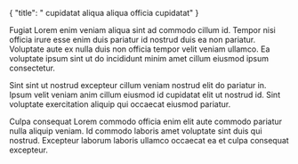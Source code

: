 {
  "title": " cupidatat aliqua aliqua officia cupidatat"
}

Fugiat Lorem enim veniam aliqua sint ad commodo cillum id. Tempor nisi officia irure esse enim duis pariatur id nostrud duis ea non pariatur. Voluptate aute ex nulla duis non officia tempor velit veniam ullamco. Ea voluptate ipsum sint ut do incididunt minim amet cillum eiusmod ipsum consectetur.

Sint sint ut nostrud excepteur cillum veniam nostrud elit do pariatur in. Ipsum velit veniam anim cillum eiusmod id cupidatat elit ut nostrud id. Sint voluptate exercitation aliquip qui occaecat eiusmod pariatur.

Culpa consequat Lorem commodo officia enim elit aute commodo pariatur nulla aliquip veniam. Id commodo laboris amet voluptate sint duis qui nostrud. Excepteur laborum laboris ullamco occaecat ea et culpa consequat excepteur.